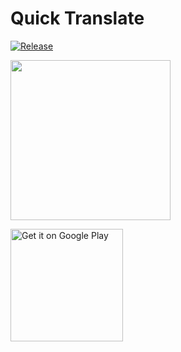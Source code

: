 # Quick Translate
[![Release](https://img.shields.io/github/release/ccjeng/QuickTranslate.svg)](https://github.com/ccjeng/QuickTranslate/releases)

<img src='http://ccjeng.github.io/screen/screen-qt-1.png' width='256'/>

<a href='https://play.google.com/store/apps/details?id=com.oddsoft.quicktranslatex&utm_source=global_co&utm_medium=prtnr&utm_content=Mar2515&utm_campaign=PartBadge&pcampaignid=MKT-Other-global-all-co-prtnr-py-PartBadge-Mar2515-1'><img alt='Get it on Google Play' src='https://play.google.com/intl/en_us/badges/images/generic/en_badge_web_generic.png' width='180'/></a>
